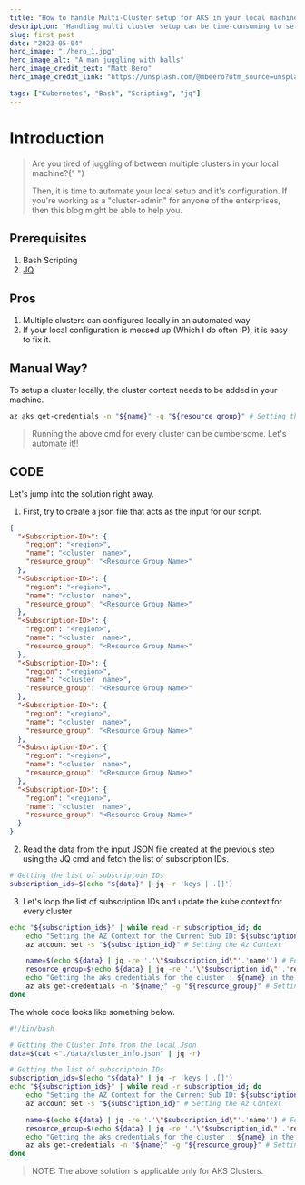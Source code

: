 ```yaml
---
title: "How to handle Multi-Cluster setup for AKS in your local machine"
description: "Handling multi cluster setup can be time-consuming to setup and this blog would make your job easier"
slug: first-post
date: "2023-05-04"
hero_image: "./hero_1.jpg"
hero_image_alt: "A man juggling with balls"
hero_image_credit_text: "Matt Bero"
hero_image_credit_link: "https://unsplash.com/@mbeero?utm_source=unsplash&utm_medium=referral&utm_content=creditCopyText"

tags: ["Kubernetes", "Bash", "Scripting", "jq"]
---
```


# Introduction

> Are you tired of juggling of between multiple clusters in your local
> machine?{" "}
>
> Then, it is time to automate your local setup and it's configuration. If you're
> working as a 
> "cluster-admin"
>  for anyone of the enterprises, then this blog might be able to help you.

## Prerequisites

1. Bash Scripting
2. [JQ](https://gist.github.com/olih/f7437fb6962fb3ee9fe95bda8d2c8fa4)

## Pros

1. Multiple clusters can configured locally in an automated way
2. If your local configuration is messed up (Which I do often :P), it is easy to fix it.

## Manual Way?

To setup a cluster locally, the cluster context needs to be added in your machine.

```sh
az aks get-credentials -n "${name}" -g "${resource_group}" # Setting the Kube Context
```

> Running the above cmd for every cluster can be cumbersome. Let's automate it!!

## CODE

Let's jump into the solution right away.

1. First, try to create a json file that acts as the input for our script.

```json
{
  "<Subscription-ID>": {
    "region": "<region>",
    "name": "<cluster  name>",
    "resource_group": "<Resource Group Name>"
  },
  "<Subscription-ID>": {
    "region": "<region>",
    "name": "<cluster  name>",
    "resource_group": "<Resource Group Name>"
  },
  "<Subscription-ID>": {
    "region": "<region>",
    "name": "<cluster  name>",
    "resource_group": "<Resource Group Name>"
  },
  "<Subscription-ID>": {
    "region": "<region>",
    "name": "<cluster  name>",
    "resource_group": "<Resource Group Name>"
  },
  "<Subscription-ID>": {
    "region": "<region>",
    "name": "<cluster  name>",
    "resource_group": "<Resource Group Name>"
  },
  "<Subscription-ID>": {
    "region": "<region>",
    "name": "<cluster  name>",
    "resource_group": "<Resource Group Name>"
  },
  "<Subscription-ID>": {
    "region": "<region>",
    "name": "<cluster  name>",
    "resource_group": "<Resource Group Name>"
  }
}
```

2. Read the data from the input JSON file created at the previous step using the JQ cmd and fetch the list of subscription IDs.

```sh
# Getting the list of subscriptoin IDs
subscription_ids=$(echo "${data}" | jq -r 'keys | .[]')
```

3. Let's loop the list of subscription IDs and update the kube context for every cluster

```sh
echo "${subscription_ids}" | while read -r subscription_id; do
    echo "Setting the AZ Context for the Current Sub ID: ${subscription_id}"
    az account set -s "${subscription_id}" # Setting the Az Context

    name=$(echo ${data} | jq -re '.'\"$subscription_id\"'.'name'') # Fetching the Name of the Cluster
    resource_group=$(echo ${data} | jq -re '.'\"$subscription_id\"'.'resource_group'') # Fetching the name of the resource group
    echo "Getting the aks credentials for the cluster : ${name} in the rg: ${resource_group}"
    az aks get-credentials -n "${name}" -g "${resource_group}" # Setting the Kube Context
done
```

The whole code looks like something below.

```sh
#!/bin/bash

# Getting the Cluster Info from the local Json
data=$(cat <"./data/cluster_info.json" | jq -r)

# Getting the list of subscriptoin IDs
subscription_ids=$(echo "${data}" | jq -r 'keys | .[]')
echo "${subscription_ids}" | while read -r subscription_id; do
    echo "Setting the AZ Context for the Current Sub ID: ${subscription_id}"
    az account set -s "${subscription_id}" # Setting the Az Context

    name=$(echo ${data} | jq -re '.'\"$subscription_id\"'.'name'') # Fetching the Name of the Cluster
    resource_group=$(echo ${data} | jq -re '.'\"$subscription_id\"'.'resource_group'') # Fetching the name of the resource group
    echo "Getting the aks credentials for the cluster : ${name} in the rg: ${resource_group}"
    az aks get-credentials -n "${name}" -g "${resource_group}" # Setting the Kube Context
done

```

> NOTE: The above solution is applicable only for AKS Clusters.

